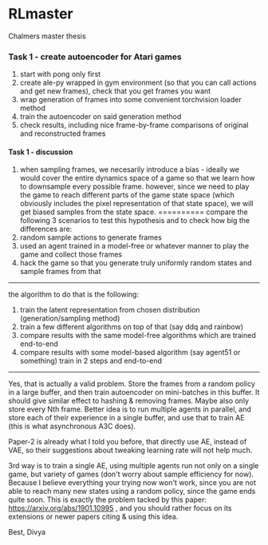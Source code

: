# RLmaster
Chalmers master thesis 

### Task 1 - create autoencoder for Atari games
1. start with pong only first
2. create ale-py wrapped in gym environment (so that you can call actions and get new frames), check that you get frames you want
3. wrap generation of frames into some convenient torchvision loader method
4. train the autoencoder on said generation method
5. check results, including nice frame-by-frame comparisons of original and reconstructed frames


#### Task 1 - discussion
1. when sampling frames, we necesarily introduce a bias - ideally we would cover the entire
dynamics space of a game so that we learn how to downsample every possible frame.
however, since we need to play the game to reach different parts of the game state space
(which obviously includes the pixel representation of that state space),
we will get biased samples from the state space. 
==========
compare the following 3 scenarios to test this hypothesis and to check how big the differences are:
1. random sample actions to generate frames
2. used an agent trained in a model-free or whatever manner to play the game and collect those frames
3. hack the game so that you generate truly uniformly random states and sample frames from that
--------------
the algorithm to do that is the following:
1. train the latent representation from chosen distribution (generation/sampling method)
2. train a few different algorithms on top of that (say ddq and rainbow)
3. compare results with the same model-free algorithms which are trained end-to-end
4. compare results with some model-based algorithm (say agent51 or something) train in 2 steps and end-to-end

----------------------------------


Yes, that is actually a valid problem. Store the frames from a random policy in a large buffer, and then train autoencoder on mini-batches in this buffer. It should give similar effect to hashing & removing frames. Maybe also only store every Nth frame. Better idea is to run multiple agents in parallel, and store each of their experience in a single buffer, and use that to train AE (this is what asynchronous A3C does).


Paper-2 is already what I told you before, that directly use AE, instead of VAE, so their suggestions about tweaking learning rate will not help much.


3rd way is to train a single AE, using multiple agents run not only on a single game, but variety of games (don't worry about sample efficiency for now). Because I believe everything your trying now won't work, since you are not able to reach many new states using a random policy, since the game ends quite soon. This is exactly the problem tacked by this paper: https://arxiv.org/abs/1901.10995 , and you should rather focus on its extensions or newer papers citing & using this idea.



Best,
Divya

